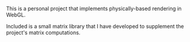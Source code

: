 This is a personal project that implements physically-based rendering in WebGL.

Included is a small matrix library that I have developed to supplement the project's matrix computations.

